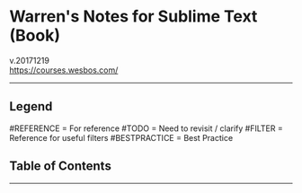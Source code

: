 # Warren's Notes for Sublime Text (Book)
v.20171219\
https://courses.wesbos.com/

---
## Legend
&#35;REFERENCE = For reference
&#35;TODO = Need to revisit / clarify
&#35;FILTER = Reference for useful filters
&#35;BESTPRACTICE = Best Practice

## Table of Contents
---
